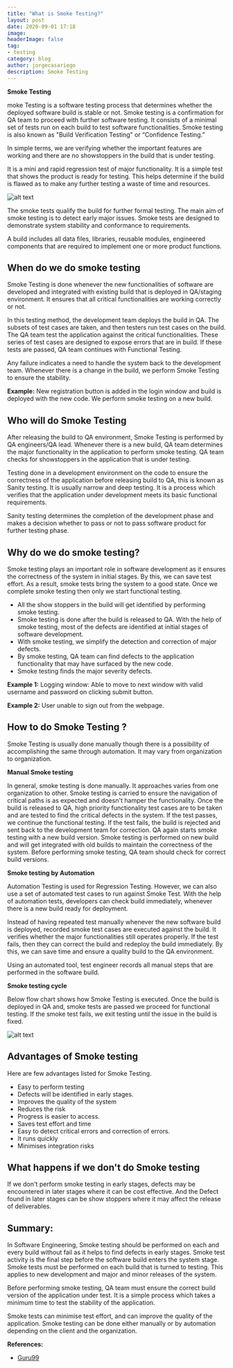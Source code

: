 ```yaml
---
title: "What is Smoke Testing?"
layout: post
date: 2020-09-01 17:18
image: 
headerImage: false
tag:
- testing
category: blog
author: jorgecasariego
description: Smoke Testing
---
```


**Smoke Testing**

moke Testing is a software testing process that determines whether the deployed software build is stable or not. Smoke testing is a confirmation for QA team to proceed with further software testing. It consists of a minimal set of tests run on each build to test software functionalities. Smoke testing is also known as "Build Verification Testing" or “Confidence Testing.”

In simple terms, we are verifying whether the important features are working and there are no showstoppers in the build that is under testing.

It is a mini and rapid regression test of major functionality. It is a simple test that shows the product is ready for testing. This helps determine if the build is flawed as to make any further testing a waste of time and resources.

![alt text](https://raw.githubusercontent.com/jorgecasariego/jorgecasariego.github.io/master/assets/images/posts/smoke_testing.png 
"Figure 1. Smoke Testing")

The smoke tests qualify the build for further formal testing. The main aim of smoke testing is to detect early major issues. Smoke tests are designed to demonstrate system stability and conformance to requirements.

A build includes all data files, libraries, reusable modules, engineered components that are required to implement one or more product functions.

## When do we do smoke testing

Smoke Testing is done whenever the new functionalities of software are developed and integrated with existing build that is deployed in QA/staging environment. It ensures that all critical functionalities are working correctly or not.

In this testing method, the development team deploys the build in QA. The subsets of test cases are taken, and then testers run test cases on the build. The QA team test the application against the critical functionalities. These series of test cases are designed to expose errors that are in build. If these tests are passed, QA team continues with Functional Testing.

Any failure indicates a need to handle the system back to the development team. Whenever there is a change in the build, we perform Smoke Testing to ensure the stability.

**Example:** New registration button is added in the login window and build is deployed with the new code. We perform smoke testing on a new build.

## Who will do Smoke Testing

After releasing the build to QA environment, Smoke Testing is performed by QA engineers/QA lead. Whenever there is a new build, QA team determines the major functionality in the application to perform smoke testing. QA team checks for showstoppers in the application that is under testing.

Testing done in a development environment on the code to ensure the correctness of the application before releasing build to QA, this is known as Sanity testing. It is usually narrow and deep testing. It is a process which verifies that the application under development meets its basic functional requirements.

Sanity testing determines the completion of the development phase and makes a decision whether to pass or not to pass software product for further testing phase.

## Why do we do smoke testing?

Smoke testing plays an important role in software development as it ensures the correctness of the system in initial stages. By this, we can save test effort. As a result, smoke tests bring the system to a good state. Once we complete smoke testing then only we start functional testing.

- All the show stoppers in the build will get identified by performing smoke testing.
- Smoke testing is done after the build is released to QA. With the help of smoke testing, most of the defects are identified at initial stages of software development.
- With smoke testing, we simplify the detection and correction of major defects.
- By smoke testing, QA team can find defects to the application functionality that may have surfaced by the new code.
- Smoke testing finds the major severity defects.

**Example 1:** Logging window: Able to move to next window with valid username and password on clicking submit button.

**Example 2:** User unable to sign out from the webpage.

## How to do Smoke Testing ?
Smoke Testing is usually done manually though there is a possibility of accomplishing the same through automation. It may vary from organization to organization.

**Manual Smoke testing**

In general, smoke testing is done manually. It approaches varies from one organization to other. Smoke testing is carried to ensure the navigation of critical paths is as expected and doesn't hamper the functionality. Once the build is released to QA, high priority functionality test cases are to be taken and are tested to find the critical defects in the system. If the test passes, we continue the functional testing. If the test fails, the build is rejected and sent back to the development team for correction. QA again starts smoke testing with a new build version. Smoke testing is performed on new build and will get integrated with old builds to maintain the correctness of the system. Before performing smoke testing, QA team should check for correct build versions.

**Smoke testing by Automation**

Automation Testing is used for Regression Testing. However, we can also use a set of automated test cases to run against Smoke Test. With the help of automation tests, developers can check build immediately, whenever there is a new build ready for deployment.

Instead of having repeated test manually whenever the new software build is deployed, recorded smoke test cases are executed against the build. It verifies whether the major functionalities still operates properly. If the test fails, then they can correct the build and redeploy the build immediately. By this, we can save time and ensure a quality build to the QA environment.

Using an automated tool, test engineer records all manual steps that are performed in the software build.

**Smoke testing cycle**

Below flow chart shows how Smoke Testing is executed. Once the build is deployed in QA and, smoke tests are passed we proceed for functional testing. If the smoke test fails, we exit testing until the issue in the build is fixed.

![alt text](https://github.com/jorgecasariego/jorgecasariego.github.io/blob/master/assets/images/posts/smoke_test-cycle.png?raw=true 
"Figure 2. Smoke Testing")

## Advantages of Smoke testing

Here are few advantages listed for Smoke Testing.

- Easy to perform testing
- Defects will be identified in early stages.
- Improves the quality of the system
- Reduces the risk
- Progress is easier to access.
- Saves test effort and time
- Easy to detect critical errors and correction of errors.
- It runs quickly
- Minimises integration risks

## What happens if we don't do Smoke testing

If we don't perform smoke testing in early stages, defects may be encountered in later stages where it can be cost effective. And the Defect found in later stages can be show stoppers where it may affect the release of deliverables.

## Summary:

In Software Engineering, Smoke testing should be performed on each and every build without fail as it helps to find defects in early stages. Smoke test activity is the final step before the software build enters the system stage. Smoke tests must be performed on each build that is turned to testing. This applies to new development and major and minor releases of the system.

Before performing smoke testing, QA team must ensure the correct build version of the application under test. It is a simple process which takes a minimum time to test the stability of the application.

Smoke tests can minimise test effort, and can improve the quality of the application. Smoke testing can be done either manually or by automation depending on the client and the organization.

**References:**
 - [Guru99](https://www.guru99.com/smoke-testing.html)

